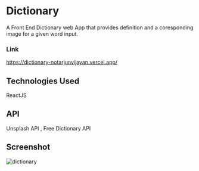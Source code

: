 # Dictionary

A Front End Dictionary web App that provides definition and a coresponding image for a given word input.

### Link
https://dictionary-notarjunvijayan.vercel.app/

## Technologies Used
ReactJS

## API
Unsplash API , Free Dictionary API

## Screenshot
![dictionary](https://user-images.githubusercontent.com/85212070/210138706-d00de36f-5d40-40e9-b701-16d61c09dcf4.png)
